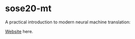 # sose20-mt
A practical introduction to modern neural machine translation:  

[Website](https://compling-potsdam.github.io/sose20-mt/) here. 
